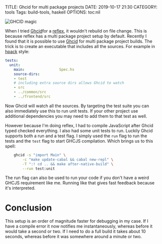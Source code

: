 TITLE: Ghcid for multi package projects
DATE: 2019-10-17 21:30
CATEGORY: tools
Tags: build-tools, haskell
OPTIONS: toc:nil

![GHCID magic](/images/2019/fire.svg)

When I tried [Ghcid](https://github.com/ndmitchell/ghcid)for a
[reflex](http://hackage.haskell.org/package/reflex),
it wouldn't rebuild on file change.
This is because reflex has a multi package project setup by default.
Recently I found that it is possible to use
[Ghcid](https://github.com/ndmitchell/Ghcid) for multi package project builds.
The trick is to create an executable that includes all the sources.
For example in [hpack](https://github.com/sol/hpack) style:

```yaml
tests:
  unit:
    main:                Spec.hs
    source-dirs:
    - test
    # including extra source dirs allows Ghcid to watch
    - src 
    - ../common/src
    - ../frontend/src
```

Now Ghcid will watch all the sources.
By targeting the test suite you can also immediately use this to run
unit tests.
If your other project use additional dependencies you may need to add
them to that test as well.

However because I'm doing reflex,
I had to compile JavaScript after Ghcid
typed checked everything.
I also had some unit tests to run.
Luckily Ghcid supports both a run and a test flag.
I simply used the `run` flag to run the tests and the `test`
flag to start GHCJS compilation.
Which brings us to this spell:

```bash
    ghcid -s "import Main" \
        -c "make update-cabal && cabal new-repl" \
        -T ":! cd .. && make after-native-build" \
        --run test:unit
```

The run flag can also be used to run your code if you don't have a weird
GHCJS requirement like me.
Running like that gives fast feedback because it's interpreted.

# Conclusion
This setup is an order of magnitude faster for debugging in my case.
If I have a compile error it now notifies me instantaneously,
whereas before it would take a second or two.
If I need to do a full build it takes about 10 seconds,
whereas before it was somewhere around a minute or two.
